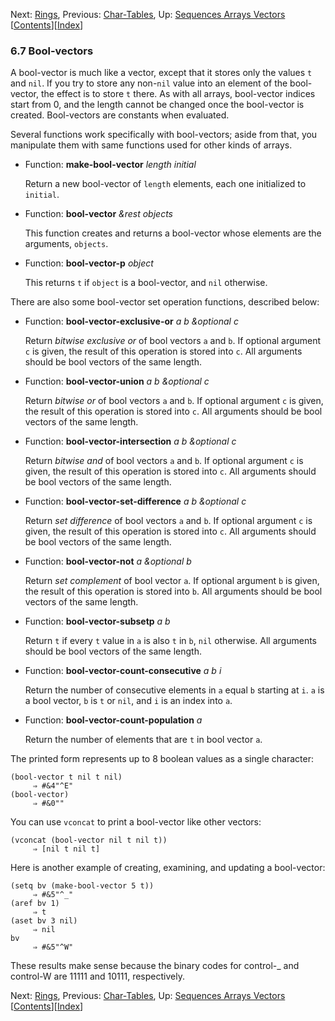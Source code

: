 <!-- This is the GNU Emacs Lisp Reference Manual
corresponding to Emacs version 27.2.

Copyright (C) 1990-1996, 1998-2021 Free Software Foundation,
Inc.

Permission is granted to copy, distribute and/or modify this document
under the terms of the GNU Free Documentation License, Version 1.3 or
any later version published by the Free Software Foundation; with the
Invariant Sections being "GNU General Public License," with the
Front-Cover Texts being "A GNU Manual," and with the Back-Cover
Texts as in (a) below.  A copy of the license is included in the
section entitled "GNU Free Documentation License."

(a) The FSF's Back-Cover Text is: "You have the freedom to copy and
modify this GNU manual.  Buying copies from the FSF supports it in
developing GNU and promoting software freedom." -->

<!-- Created by GNU Texinfo 6.7, http://www.gnu.org/software/texinfo/ -->

Next: [Rings](Rings.html), Previous: [Char-Tables](Char_002dTables.html), Up: [Sequences Arrays Vectors](Sequences-Arrays-Vectors.html)   \[[Contents](index.html#SEC_Contents "Table of contents")]\[[Index](Index.html "Index")]

### 6.7 Bool-vectors

A bool-vector is much like a vector, except that it stores only the values `t` and `nil`. If you try to store any non-`nil` value into an element of the bool-vector, the effect is to store `t` there. As with all arrays, bool-vector indices start from 0, and the length cannot be changed once the bool-vector is created. Bool-vectors are constants when evaluated.

Several functions work specifically with bool-vectors; aside from that, you manipulate them with same functions used for other kinds of arrays.

*   Function: **make-bool-vector** *length initial*

    Return a new bool-vector of `length` elements, each one initialized to `initial`.

<!---->

*   Function: **bool-vector** *\&rest objects*

    This function creates and returns a bool-vector whose elements are the arguments, `objects`.

<!---->

*   Function: **bool-vector-p** *object*

    This returns `t` if `object` is a bool-vector, and `nil` otherwise.

There are also some bool-vector set operation functions, described below:

*   Function: **bool-vector-exclusive-or** *a b \&optional c*

    Return *bitwise exclusive or* of bool vectors `a` and `b`. If optional argument `c` is given, the result of this operation is stored into `c`. All arguments should be bool vectors of the same length.

<!---->

*   Function: **bool-vector-union** *a b \&optional c*

    Return *bitwise or* of bool vectors `a` and `b`. If optional argument `c` is given, the result of this operation is stored into `c`. All arguments should be bool vectors of the same length.

<!---->

*   Function: **bool-vector-intersection** *a b \&optional c*

    Return *bitwise and* of bool vectors `a` and `b`. If optional argument `c` is given, the result of this operation is stored into `c`. All arguments should be bool vectors of the same length.

<!---->

*   Function: **bool-vector-set-difference** *a b \&optional c*

    Return *set difference* of bool vectors `a` and `b`. If optional argument `c` is given, the result of this operation is stored into `c`. All arguments should be bool vectors of the same length.

<!---->

*   Function: **bool-vector-not** *a \&optional b*

    Return *set complement* of bool vector `a`. If optional argument `b` is given, the result of this operation is stored into `b`. All arguments should be bool vectors of the same length.

<!---->

*   Function: **bool-vector-subsetp** *a b*

    Return `t` if every `t` value in `a` is also `t` in `b`, `nil` otherwise. All arguments should be bool vectors of the same length.

<!---->

*   Function: **bool-vector-count-consecutive** *a b i*

    Return the number of consecutive elements in `a` equal `b` starting at `i`. `a` is a bool vector, `b` is `t` or `nil`, and `i` is an index into `a`.

<!---->

*   Function: **bool-vector-count-population** *a*

    Return the number of elements that are `t` in bool vector `a`.

The printed form represents up to 8 boolean values as a single character:

    (bool-vector t nil t nil)
         ⇒ #&4"^E"
    (bool-vector)
         ⇒ #&0""

You can use `vconcat` to print a bool-vector like other vectors:

    (vconcat (bool-vector nil t nil t))
         ⇒ [nil t nil t]

Here is another example of creating, examining, and updating a bool-vector:

    (setq bv (make-bool-vector 5 t))
         ⇒ #&5"^_"
    (aref bv 1)
         ⇒ t
    (aset bv 3 nil)
         ⇒ nil
    bv
         ⇒ #&5"^W"

These results make sense because the binary codes for control-\_ and control-W are 11111 and 10111, respectively.

Next: [Rings](Rings.html), Previous: [Char-Tables](Char_002dTables.html), Up: [Sequences Arrays Vectors](Sequences-Arrays-Vectors.html)   \[[Contents](index.html#SEC_Contents "Table of contents")]\[[Index](Index.html "Index")]
